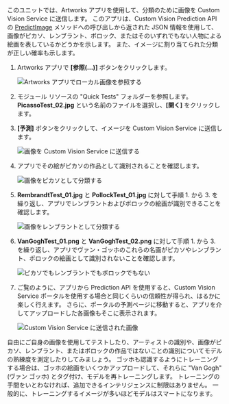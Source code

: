 このユニットでは、Artworks アプリを使用して、分類のために画像を Custom Vision Service に送信します。 このアプリは、Custom Vision Prediction API の [PredictImage](https://southcentralus.dev.cognitive.microsoft.com/docs/services/eb68250e4e954d9bae0c2650db79c653/operations/58acd3c1ef062f0344a42814) メソッドへの呼び出しから返された JSON 情報を使用して、画像がピカソ、レンブラント、ポロック、またはそのいずれでもない人物による絵画を表しているかどうかを示します。 また、イメージに割り当てられた分類が正しい確率も示します。

1. Artworks アプリで **[参照(...)]** ボタンをクリックします。

    ![Artworks アプリでローカル画像を参照する](../media/6-app-click-browse.png)

1. モジュール リソースの "Quick Tests" フォルダーを参照します。 **PicassoTest_02.jpg** という名前のファイルを選択し、**[開く]** をクリックします。

1. **[予測]** ボタンをクリックして、イメージを Custom Vision Service に送信します。

    ![画像を Custom Vision Service に送信する](../media/6-app-click-predict.png)

1. アプリでその絵がピカソの作品として識別されることを確認します。

    ![画像をピカソとして分類する](../media/6-app-prediction-01.png)

1. **RembrandtTest_01.jpg** と **PollockTest_01.jpg** に対して手順 1. から 3. を繰り返し、アプリでレンブラントおよびポロックの絵画が識別できることを確認します。

    ![画像をレンブラントとして分類する](../media/6-app-prediction-02.png)

1. **VanGoghTest_01.png** と **VanGoghTest_02.png** に対して手順 1. から 3. を繰り返し、アプリでヴァン・ゴッホのこれらの名画がピカソやレンブラント、ポロックの絵画として識別されないことを確認します。

    ![ピカソでもレンブラントでもポロックでもない](../media/6-app-prediction-03.png)

1. ご覧のように、アプリから Prediction API を使用すると、Custom Vision Service ポータルを使用する場合と同じくらいの信頼性が得られ、はるかに楽しく行えます。 さらに、ポータルの予測ページに移動すると、アプリを介してアップロードした各画像もそこに表示されます。

    ![Custom Vision Service に送信された画像](../media/6-portal-all-predictions.png)

自由にご自身の画像を使用してテストしたり、アーティストの識別や、画像がピカソ、レンブラント、またはポロックの作品ではないことの識別についてモデルの熟練度を測定したりしてみましょう。 ゴッホも認識するようにトレーニングする場合は、ゴッホの絵画をいくつかアップロードして、それらに "Van Gogh" (ヴァン ゴッホ) とタグ付け、モデルを再トレーニングします。 トレーニングの手間をいとわなければ、追加できるインテリジェンスに制限はありません。 一般的に、トレーニングするイメージが多いほどモデルはスマートになります。
